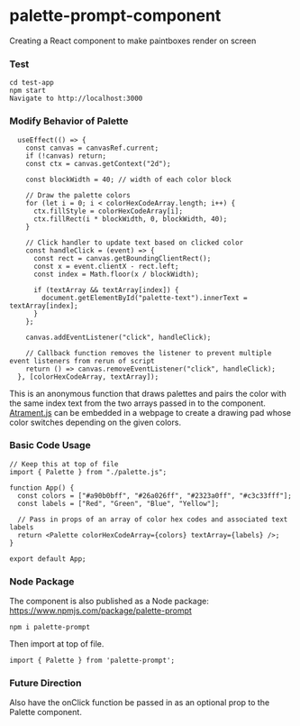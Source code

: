 # palette-prompt-component
Creating a React component to make paintboxes render on screen

### Test

```
cd test-app
npm start
Navigate to http://localhost:3000
```

### Modify Behavior of Palette

```
  useEffect(() => {
    const canvas = canvasRef.current;
    if (!canvas) return;
    const ctx = canvas.getContext("2d");

    const blockWidth = 40; // width of each color block

    // Draw the palette colors
    for (let i = 0; i < colorHexCodeArray.length; i++) {
      ctx.fillStyle = colorHexCodeArray[i];
      ctx.fillRect(i * blockWidth, 0, blockWidth, 40);
    }

    // Click handler to update text based on clicked color
    const handleClick = (event) => {
      const rect = canvas.getBoundingClientRect();
      const x = event.clientX - rect.left;
      const index = Math.floor(x / blockWidth);

      if (textArray && textArray[index]) {
        document.getElementById("palette-text").innerText = textArray[index];
      }
    };

    canvas.addEventListener("click", handleClick);

    // Callback function removes the listener to prevent multiple event listeners from rerun of script
    return () => canvas.removeEventListener("click", handleClick);
  }, [colorHexCodeArray, textArray]);
```

This is an anonymous function that draws palettes and pairs the color with the same index
text from the two arrays passed in to the component. [Atrament.js](https://github.com/jakubfiala/atrament) can be embedded in a webpage to create a drawing pad whose color switches depending on the given colors.

### Basic Code Usage

```
// Keep this at top of file
import { Palette } from "./palette.js";

function App() {
  const colors = ["#a90b0bff", "#26a026ff", "#2323a0ff", "#c3c33fff"];
  const labels = ["Red", "Green", "Blue", "Yellow"];

  // Pass in props of an array of color hex codes and associated text labels
  return <Palette colorHexCodeArray={colors} textArray={labels} />;
}

export default App;
```

### Node Package

The component is also published as a Node package: https://www.npmjs.com/package/palette-prompt

```
npm i palette-prompt
```

Then import at top of file.

```
import { Palette } from 'palette-prompt';
```

### Future Direction

Also have the onClick function be passed in as an optional prop to the Palette component.